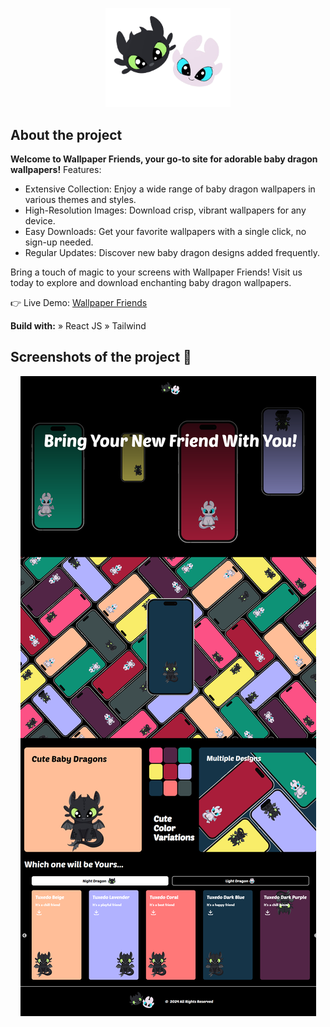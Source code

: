 <p align="center">
  <img src=".//src/assets/logo.png" alt="Logo" width="200"/>
</p>

## About the project
**Welcome to Wallpaper Friends, your go-to site for adorable baby dragon wallpapers!**
Features:
- Extensive Collection: Enjoy a wide range of baby dragon wallpapers in various themes and styles.
- High-Resolution Images: Download crisp, vibrant wallpapers for any device.
- Easy Downloads: Get your favorite wallpapers with a single click, no sign-up needed.
- Regular Updates: Discover new baby dragon designs added frequently.

Bring a touch of magic to your screens with Wallpaper Friends! Visit us today to explore and download enchanting baby dragon wallpapers.

👉 Live Demo: <a href="https://wallpaper-friends.vercel.app/" target="_blank">Wallpaper Friends</a>

**Build with:**
» React JS
» Tailwind

## Screenshots of the project 📸

<p align="center">
  <img src="./Homepage.png" alt="Full Website"/>
</p>
